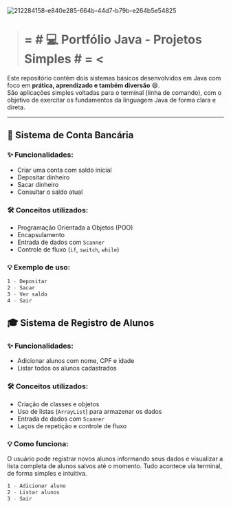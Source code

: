 ![212284158-e840e285-664b-44d7-b79b-e264b5e54825](https://github.com/user-attachments/assets/a6196cee-30c7-45a7-9b3e-f01c16ce9023)

> = # 💻 Portfólio Java - Projetos Simples # = <
> ============================================

Este repositório contém dois sistemas básicos desenvolvidos em Java com foco em **prática, aprendizado e também diversão** 😄.  
São aplicações simples voltadas para o terminal (linha de comando), com o objetivo de exercitar os fundamentos da linguagem Java de forma clara e direta.

---

## 🏦 Sistema de Conta Bancária

### ✨ Funcionalidades:
- Criar uma conta com saldo inicial
- Depositar dinheiro
- Sacar dinheiro
- Consultar o saldo atual

### 🛠️ Conceitos utilizados:
- Programação Orientada a Objetos (POO)
- Encapsulamento
- Entrada de dados com `Scanner`
- Controle de fluxo (`if`, `switch`, `while`)

### 💡 Exemplo de uso:
```bash
1 - Depositar
2 - Sacar
3 - Ver saldo
4 - Sair
```
## 🎓 Sistema de Registro de Alunos

### ✨ Funcionalidades:
- Adicionar alunos com nome, CPF e idade
- Listar todos os alunos cadastrados

### 🛠️ Conceitos utilizados:
- Criação de classes e objetos
- Uso de listas (`ArrayList`) para armazenar os dados
- Entrada de dados com `Scanner`
- Laços de repetição e controle de fluxo

### 💡 Como funciona:
O usuário pode registrar novos alunos informando seus dados e visualizar a lista completa de alunos salvos até o momento. Tudo acontece via terminal, de forma simples e intuitiva.

```bash
1 - Adicionar aluno
2 - Listar alunos
3 - Sair
